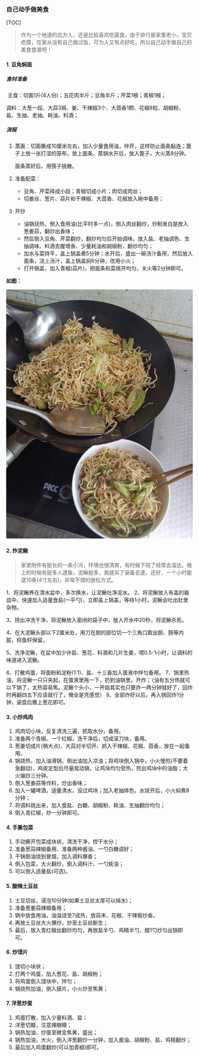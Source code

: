 ### 自己动手做美食

[TOC]

> 作为一个地道的北方人，还是比较喜欢吃面食。由于排行是家里老小，宝贝疙瘩，在家从没有自己做过饭，可为人又有点好吃，所以自己动手做自己的美食食谱吧！

#### 1. 豆角焖面

##### 食材准备

​	主食：切面1斤(4人份)；五花肉半斤；豆角半斤；芹菜1根；青椒1根；

​	调料：大葱一段、大蒜3斑、姜、干辣椒3个、大茴香1颗、花椒8粒、胡椒粉、盐、生抽、老抽、耗油、料酒；

##### 流程

1. 蒸面：切面撕成10厘米左右，加入少量食用油，拌开，这样防止面条黏连；篦子上放一张打湿的笼布，放上面条，蒸锅水开后，放入篦子，大火蒸8分钟。

   面条蒸好后，用筷子挑散。

2. 准备配菜：

   - 豆角、芹菜择成小段；青椒切成小片；肉切成肉丝；
   - 切姜丝、葱片、蒜片和干辣椒、大茴香、花椒放入碗中备用；

3. 开炒

   - 油锅烧热，倒入食用油(比平时多一点)，倒入肉丝翻炒，炒制发白是放入葱姜蒜，翻炒出香味；
   - 然后倒入豆角、芹菜翻炒，翻炒均匀后开始调味，放入盐、老抽调色、生抽调味、料酒去腥增香、少量耗油和胡椒粉，翻炒均匀；
   - 加水与菜持平，盖上锅盖煮5分钟；水开后，盛出一碗汤汁备用，然后放入面条，浇上汤汁，盖上锅盖焖6分钟，改用小火；
   - 打开锅盖，加入青椒(蒜片)，把面条和菜挑开均匀，关火等2分钟即可。

**如图：**

![pic](images/food_豆角焖面.jpeg)



#### 2. 炸泥鳅

> 家里附件有挺长的一条小河，环境也很清爽，有时候下班了经常去溜达。晚上的时候有挺多人逮鱼，泥鳅挺多，我就买了装备去逮，还好，一个小时能逮10条(4寸左右)，非常不错的放松方式。

1、将泥鳅养在清水盆中，多次换水，让泥鳅吐净泥水。
2、将泥鳅放入有盖的器皿中，快速加入适量食盐(一平勺)，立即盖上锅盖，等待1小时，泥鳅会吐出肚里杂物。

3、捞出冲洗干净，将泥鳅放入密闭的袋子中，放入开水中20秒，将泥鳅杀死。

4、在大泥鳅头部以下2厘米处，用刀在胆的部位切一个三角口取出胆、肠等内脏，将鱼籽保留。

5、洗净泥鳅，在盆中加少许盐、葱花、料酒和几片生姜，喂0.5-1小时，让调料的味道进入泥鳅。

6、打散鸡蛋，将面粉和淀粉(1:1)、盐、十三香加入蛋液中拌匀备用。
7、锅里热油，将泥鳅一只只夹起，在蛋液里拖一下，扔到油锅里，开炸；（油有五分热就可以下锅了，太热容易焦。泥鳅个头小，一开始其实也只要炸一两分钟就好了，回炸时再翻四五下应该就行了，俺全是凭感觉）
8、全部炸好以后，再入锅回炸1分钟，装盘后撒上葱花即可。

#### 3. 小炒鸡肉

1. 鸡肉切小块，反复清洗三遍，抓取水分，备用。
2. 准备两个青椒、一个红椒，洗干净后，切成滚刀块，备用。
3. 葱姜切成片(稍大点)、大蒜对半切开、抓入干辣椒、花椒、茴香，放在一起备用。
4. 锅烧热，加入油滑锅，倒出油加入凉油；将鸡块倒入锅中，小火慢煎(不要着急翻动)，鸡皮定型后尽量晃动锅，让鸡块均匀受热，煎出鸡块中的油脂；大火煸炒三分钟。
5. 倒入葱姜蒜等作料，炒出香味；
6. 加入一罐啤酒，适量清水，没过鸡块；加入老抽体色，水烧开后，小火焖煮8分钟；
7. 将调料挑出来，加入食盐、白糖、胡椒粉、耗油、生抽翻炒均匀；
8. 倒入青红椒，炒一分钟即可。

#### 4. 手撕包菜

1. 手动撕开包菜成块状，清洗干净，控干水分；
2. 准备葱蒜辣椒备用、准备两种酱油、一勺白糖调好；
3. 干锅倒油烧到冒烟，加入调料爆香；
4. 倒入包菜，大火翻炒，倒入调料汁、一勺蚝油；
5. 可以倒入适量盐(可选)。

#### 5. 酸辣土豆丝

1. 土豆切丝，浸泡10分钟(如果土豆丝太厚可以焯水)；
2. 准备葱姜蒜辣椒备用；
3. 锅中放食用油，油温烧至7成热，放蒜末、花椒、干辣椒炒香。
4. 再放土豆丝大火爆炒，炒至土豆丝断生；
5. 最后，放入青红椒丝翻炒均匀，再放盐半勺、鸡精半勺、醋1勺炒匀出锅即可。

#### 6. 炒馍片

1. 馍切小块状；
2. 打两个鸡蛋，加入葱花、盐、胡椒粉；
3. 将鸡蛋倒入馍块中，拌匀；
4. 锅烧热加油，倒入膜片，小火炒至焦黄；

#### 7. 洋葱炒蛋

1. 鸡蛋打散，加入少量料酒、盐；
2. 洋葱切瓣，注意辣眼睛；
3. 锅热加油，炒蛋至微变焦黄，盛出；
4. 锅热加油，大火，倒入洋葱翻炒一分钟，加入酱油、胡椒粉、盐、鸡精翻炒；
5. 最后加入鸡蛋翻炒(可以加青椒)即可。